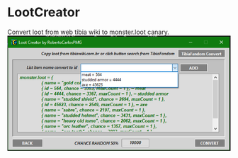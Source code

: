 # LootCreator
 Convert loot from web tibia wiki to monster.loot canary.
  ![Descrição da Imagem](03-loot.png)
